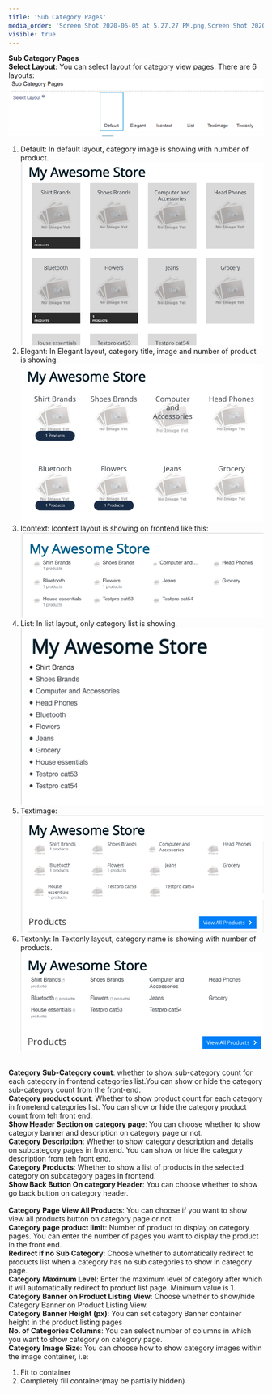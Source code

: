 ```yaml
---
title: 'Sub Category Pages'
media_order: 'Screen Shot 2020-06-05 at 5.27.27 PM.png,Screen Shot 2020-06-05 at 5.26.30 PM.png,Screen Shot 2020-06-05 at 5.25.21 PM.png,Screen Shot 2020-06-05 at 5.23.46 PM.png,Screen Shot 2020-06-05 at 5.16.03 PM.png,Screen Shot 2020-06-05 at 4.58.46 PM.png,Screen Shot 2020-06-05 at 4.59.24 PM.png'
visible: true
---
```


**Sub Category Pages**
<br>**Select Layout**: You can select layout for category view pages. There are 6 layouts: ![](Screen%20Shot%202020-06-05%20at%204.58.46%20PM.png)

1. Default: In default layout, category image is showing with number of product.![](Screen%20Shot%202020-06-05%20at%204.59.24%20PM.png)
2. Elegant: In Elegant layout, category title, image and number of product is showing. ![](Screen%20Shot%202020-06-05%20at%205.16.03%20PM.png)
3. Icontext: Icontext layout is showing on frontend like this: ![](Screen%20Shot%202020-06-05%20at%205.23.46%20PM.png)
4. List: In list layout, only category list is showing. ![](Screen%20Shot%202020-06-05%20at%205.25.21%20PM.png)
5. Textimage: ![](Screen%20Shot%202020-06-05%20at%205.26.30%20PM.png)
6. Textonly: In Textonly layout, category name is showing with number of products.![](Screen%20Shot%202020-06-05%20at%205.27.27%20PM.png)

<br>**Category Sub-Category count**: whether to show sub-category count for each category in frontend categories list.You can show or hide the category sub-category count from the front-end.
<br>**Category product count**: Whether to show product count for each category in fronetend categories list. You can show or hide the category product count from teh front end.
<br>**Show Header Section on category page**: You can choose whether to show category banner and description on category page or not.
<br>**Category Description**: Whether to show category description and details on subcategory pages in frontend. You can show or hide the category description from teh front end.
<br>**Category Products**: Whether to show a list of products in the selected category on subcategory pages in frontend.
<br>**Show Back Button On category Header**: You can choose whether to show go back button on category header.	
<br>**Category Page View All Products**: You can choose if you want to show view all products button on category page or not.
<br>**Category page product limit**:  Number of product to display on category pages. You can enter the number of pages you want to display the product in the front end.
<br>**Redirect if no Sub Category**: Choose whether to automatically redirect to products list when a category has no sub categories to show in category page.
<br>**Category Maximum Level**: Enter the maximum level of category after which it will automatically redirect to product list page. Minimum value is 1.
<br>**Category Banner on Product Listing View**: Choose whether to show/hide Category Banner on Product Listing View.
<br>**Category Banner Height (px)**: You can set category Banner container height in the product listing pages
<br>**No. of Categories Columns**: You can select number of columns in which you want to show category on category page.
<br>**Category Image Size**: You can choose how to show category images within the image container, i.e:
1. Fit to container
2. Completely fill container(may be partially hidden)